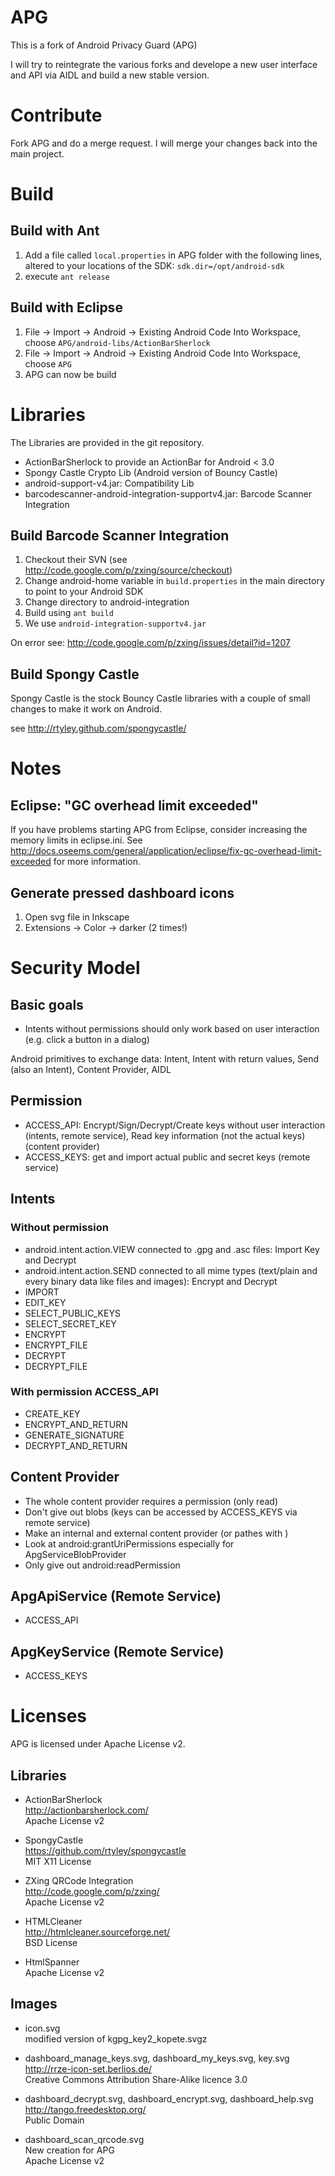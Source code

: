 # APG

This is a fork of Android Privacy Guard (APG)

I will try to reintegrate the various forks and develope a new user interface and API via AIDL and build a new stable version.

# Contribute

Fork APG and do a merge request. I will merge your changes back into the main project.

# Build

## Build with Ant

1. Add a file called ``local.properties`` in APG folder with the following lines, altered to your locations of the SDK: ``sdk.dir=/opt/android-sdk``
2. execute ``ant release``

## Build with Eclipse

1. File -> Import -> Android -> Existing Android Code Into Workspace, choose ``APG/android-libs/ActionBarSherlock``
2. File -> Import -> Android -> Existing Android Code Into Workspace, choose ``APG``
3. APG can now be build

# Libraries

The Libraries are provided in the git repository.

* ActionBarSherlock to provide an ActionBar for Android < 3.0
* Spongy Castle Crypto Lib (Android version of Bouncy Castle)
* android-support-v4.jar: Compatibility Lib
* barcodescanner-android-integration-supportv4.jar: Barcode Scanner Integration

## Build Barcode Scanner Integration

1. Checkout their SVN (see http://code.google.com/p/zxing/source/checkout)
2. Change android-home variable in ``build.properties`` in the main directory to point to your Android SDK
3. Change directory to android-integration
4. Build using ``ant build``
5. We use ``android-integration-supportv4.jar``

On error see: http://code.google.com/p/zxing/issues/detail?id=1207

## Build Spongy Castle

Spongy Castle is the stock Bouncy Castle libraries with a couple of small changes to make it work on Android.

see http://rtyley.github.com/spongycastle/

# Notes

## Eclipse: "GC overhead limit exceeded"

If you have problems starting APG from Eclipse, consider increasing the memory limits in eclipse.ini.
See http://docs.oseems.com/general/application/eclipse/fix-gc-overhead-limit-exceeded for more information.

## Generate pressed dashboard icons

1. Open svg file in Inkscape
2. Extensions -> Color -> darker (2 times!)

# Security Model

## Basic goals

* Intents without permissions should only work based on user interaction (e.g. click a button in a dialog)

Android primitives to exchange data: Intent, Intent with return values, Send (also an Intent), Content Provider, AIDL

## Permission

* ACCESS_API: Encrypt/Sign/Decrypt/Create keys without user interaction (intents, remote service), Read key information (not the actual keys)(content provider)
* ACCESS_KEYS: get and import actual public and secret keys (remote service)

## Intents

### Without permission

* android.intent.action.VIEW connected to .gpg and .asc files: Import Key and Decrypt
* android.intent.action.SEND connected to all mime types (text/plain and every binary data like files and images): Encrypt and Decrypt
* IMPORT
* EDIT_KEY
* SELECT_PUBLIC_KEYS
* SELECT_SECRET_KEY
* ENCRYPT
* ENCRYPT_FILE
* DECRYPT
* DECRYPT_FILE

### With permission ACCESS_API

* CREATE_KEY
* ENCRYPT_AND_RETURN
* GENERATE_SIGNATURE
* DECRYPT_AND_RETURN

## Content Provider

* The whole content provider requires a permission (only read)
* Don't give out blobs (keys can be accessed by ACCESS_KEYS via remote service)
* Make an internal and external content provider (or pathes with <path-permission>)
* Look at android:grantUriPermissions especially for ApgServiceBlobProvider
* Only give out android:readPermission

## ApgApiService (Remote Service)
* ACCESS_API

## ApgKeyService (Remote Service)
* ACCESS_KEYS

# Licenses
APG is licensed under Apache License v2.

## Libraries
* ActionBarSherlock  
  http://actionbarsherlock.com/  
  Apache License v2

* SpongyCastle  
  https://github.com/rtyley/spongycastle  
  MIT X11 License

* ZXing QRCode Integration  
  http://code.google.com/p/zxing/  
  Apache License v2

* HTMLCleaner  
  http://htmlcleaner.sourceforge.net/  
  BSD License

* HtmlSpanner  
  Apache License v2


## Images
* icon.svg  
  modified version of kgpg_key2_kopete.svgz

* dashboard_manage_keys.svg, dashboard_my_keys.svg, key.svg  
  http://rrze-icon-set.berlios.de/  
  Creative Commons Attribution Share-Alike licence 3.0

* dashboard_decrypt.svg, dashboard_encrypt.svg, dashboard_help.svg  
  http://tango.freedesktop.org/  
  Public Domain

* dashboard_scan_qrcode.svg  
  New creation for APG  
  Apache License v2